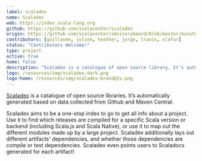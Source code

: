 ```yaml
---
label: scaladex
name: Scaladex
web: https://index.scala-lang.org
github: https://github.com/scalacenter/scaladex
origin: https://github.com/scalacenter/advisoryboard/blob/master/minutes/001-2016-q2.md#scala-center-activities
contributors: [guillaume, julien, heather, jorge, travis, olafur]
status: "Contributors Welcome!"
type: project
active: true
home: false
description: "Scaladex is a catalogue of open source library. It’s auto generated based on data from Github and Maven Central."
logo: /resources/img/scaladex-dark.png
logo-home: /resources/img/scaladex-brand@2x.png
---
```

[Scaladex](https://index.scala-lang.org) is a catalogue of open source libraries. It’s automatically generated based on data collected from Github and Maven Central. 

Scaladex aims to be a one-stop index to go to get all info about a project. Use it to find which releases are compiled for a specific Scala version or backend (including Scala.js and Scala Native), or use it to map out the different modules made up by a large project. Scaladex additionally lays out different artifacts' dependencies, and whether those dependencies are compile or test dependencies. Scaladex even points users to Scaladocs generated for each artifact!
